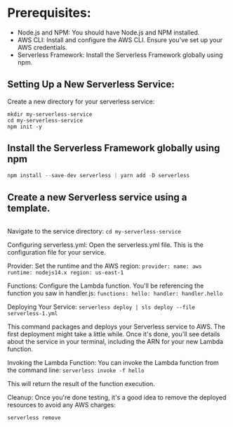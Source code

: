 # Prerequisites:
- Node.js and NPM: You should have Node.js and NPM installed.
- AWS CLI: Install and configure the AWS CLI. Ensure you've set up your AWS credentials.
- Serverless Framework: Install the Serverless Framework globally using npm.


## Setting Up a New Serverless Service:
Create a new directory for your serverless service:

```
mkdir my-serverless-service
cd my-serverless-service
npm init -y
```

## Install the Serverless Framework globally using npm
```python
npm install --save-dev serverless | yarn add -D serverless
```

## Create a new Serverless service using a template. 

```serverless create --template aws-nodejs --path . | npx serverless create --template aws-nodejs --path .
```

Navigate to the service directory:
`cd my-serverless-service`


Configuring serverless.yml:
Open the serverless.yml file. This is the configuration file for your service.

Provider: Set the runtime and the AWS region:
`
provider:
  name: aws
  runtime: nodejs14.x
  region: us-east-1
`

Functions: Configure the Lambda function. You'll be referencing the function you saw in handler.js:
`
functions:
  hello:
    handler: handler.hello
`

Deploying Your Service:
`serverless deploy | sls deploy --file serverless-1.yml`

This command packages and deploys your Serverless service to AWS. The first deployment might take a little while. Once it's done, you'll see details about the service in your terminal, including the ARN for your new Lambda function.

Invoking the Lambda Function:
You can invoke the Lambda function from the command line:
`serverless invoke -f hello`

This will return the result of the function execution.

Cleanup:
Once you're done testing, it's a good idea to remove the deployed resources to avoid any AWS charges:

`serverless remove`